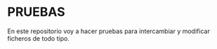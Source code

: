 # PRUEBAS
En este repositorio voy a hacer pruebas para intercambiar y modificar ficheros de todo tipo.
